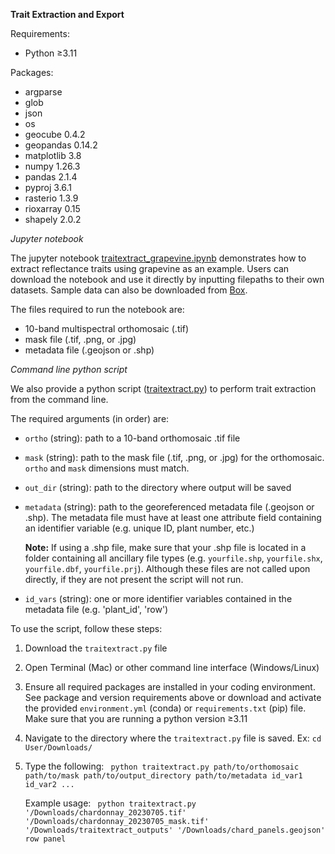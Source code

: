 **Trait Extraction and Export**

Requirements:
- Python &ge;3.11

Packages:
- argparse
- glob 
- json
- os
- geocube 0.4.2
- geopandas 0.14.2
- matplotlib 3.8
- numpy 1.26.3
- pandas 2.1.4
- pyproj 3.6.1
- rasterio 1.3.9
- rioxarray 0.15
- shapely 2.0.2



*Jupyter notebook*

The jupyter notebook [traitextract_grapevine.ipynb](https://github.com/cu-cairlab/MAUI/blob/main/Trait%20Extraction%20and%20Export/traitextract_grapevine.ipynb)
demonstrates how to extract reflectance traits using grapevine as an example.
Users can download the notebook and use it directly by inputting filepaths to their own datasets. 
Sample data can also be downloaded from [Box](https://cornell.app.box.com/s/vwb7pd4r546rfj0yrflyh4na5dj7ic97/folder/309581742856). 

The files required to run the notebook are:
* 10-band multispectral orthomosaic (.tif)
* mask file (.tif, .png, or .jpg)
* metadata file (.geojson or .shp)


*Command line python script*

We also provide a python script ([traitextract.py](https://github.com/cu-cairlab/MAUI/blob/main/Trait%20Extraction%20and%20Export/traitextract.py)) 
to perform trait extraction from the command line.

The required arguments (in order) are:
- ```ortho``` (string): path to a 10-band orthomosaic .tif file
- ```mask``` (string): path to the mask file (.tif, .png, or .jpg) for the orthomosaic. ```ortho``` and ```mask``` dimensions must match.
- ```out_dir``` (string): path to the directory where output will be saved
- ```metadata``` (string): path to the georeferenced metadata file (.geojson or .shp). The metadata file must have at least one attribute field containing an identifier variable (e.g. unique ID, plant number, etc.)

  **Note:** If using a .shp file, make sure that your .shp file is located in a folder containing all ancillary file types (e.g. ```yourfile.shp```, ```yourfile.shx```, ```yourfile.dbf```, ```yourfile.prj```). Although these files are not called upon directly, if they are not present the script will not run.
- ```id_vars``` (string): one or more identifier variables contained in the metadata file (e.g. 'plant_id', 'row')

To use the script, follow these steps:

1. Download the ```traitextract.py``` file
2. Open Terminal (Mac) or other command line interface (Windows/Linux)
3. Ensure all required packages are installed in your coding environment. See package and version requirements above or download and activate the provided ```environment.yml``` (conda) or ```requirements.txt``` (pip) file. Make sure that you are running a python version &ge;3.11 
4. Navigate to the directory where the ```traitextract.py``` file is saved. Ex:
   ```cd User/Downloads/```
5. Type the following:
   ``` python traitextract.py path/to/orthomosaic path/to/mask path/to/output_directory path/to/metadata id_var1 id_var2 ...```

   Example usage:
   ``` python traitextract.py '/Downloads/chardonnay_20230705.tif' '/Downloads/chardonnay_20230705_mask.tif' '/Downloads/traitextract_outputs' '/Downloads/chard_panels.geojson' row panel```
   
